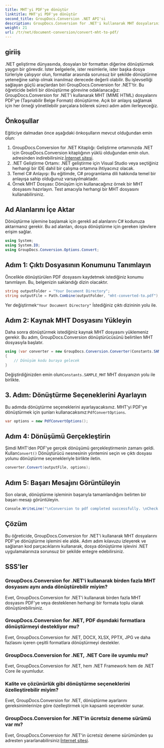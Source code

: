 ```yaml
---
title: MHT'yi PDF'ye dönüştür
linktitle: MHT'yi PDF'ye dönüştür
second_title: GroupDocs.Conversion .NET API'si
description: GroupDocs.Conversion for .NET'i kullanarak MHT dosyalarını zahmetsizce PDF'ye dönüştürün. .NET uygulamalarınızla kusursuz entegrasyon için adım adım kılavuzumuzu izleyin.
weight: 21
url: /tr/net/document-conversion/convert-mht-to-pdf/
---
```

## giriiş
.NET geliştirme dünyasında, dosyaları bir formattan diğerine dönüştürmek yaygın bir görevdir. İster belgelerle, ister resimlerle, ister başka dosya türleriyle çalışıyor olun, formatlar arasında sorunsuz bir şekilde dönüştürme yeteneğine sahip olmak inanılmaz derecede değerli olabilir. Bu işlevselliği sağlayan güçlü araçlardan biri GroupDocs.Conversion for .NET'tir.
Bu öğreticide belirli bir dönüştürme görevine odaklanacağız: GroupDocs.Conversion for .NET'i kullanarak MHT (MIME HTML) dosyalarını PDF'ye (Taşınabilir Belge Formatı) dönüştürme. Açık bir anlayış sağlamak için her örneği yönetilebilir parçalara bölerek süreci adım adım ilerleyeceğiz.
## Önkoşullar
Eğiticiye dalmadan önce aşağıdaki önkoşulların mevcut olduğundan emin olun:
1.  GroupDocs.Conversion for .NET Kitaplığı: Geliştirme ortamınızda .NET için GroupDocs.Conversion kitaplığının yüklü olduğundan emin olun. adresinden indirebilirsiniz.[İnternet sitesi](https://releases.groupdocs.com/conversion/net/).
2. .NET Geliştirme Ortamı: .NET geliştirme için Visual Studio veya seçtiğiniz herhangi bir IDE dahil bir çalışma ortamına ihtiyacınız olacak.
3. Temel C# Anlayışı: Bu eğitimde, C# programlama dili hakkında temel bir anlayışa sahip olduğunuz varsayılmaktadır.
4. Örnek MHT Dosyası: Dönüşüm için kullanacağınız örnek bir MHT dosyasını hazırlayın. Test amacıyla herhangi bir MHT dosyasını kullanabilirsiniz.

## Ad Alanlarını İçe Aktar
Dönüştürme işlemine başlamak için gerekli ad alanlarını C# kodunuza aktarmanız gerekir. Bu ad alanları, dosya dönüştürme için gereken işlevlere erişim sağlar.
```csharp
using System;
using System.IO;
using GroupDocs.Conversion.Options.Convert;
```
## Adım 1: Çıktı Dosyasının Konumunu Tanımlayın
Öncelikle dönüştürülen PDF dosyasını kaydetmek istediğiniz konumu tanımlayın. Bu, belgenizin saklandığı dizin olacaktır.
```csharp
string outputFolder = "Your Document Directory";
string outputFile = Path.Combine(outputFolder, "mht-converted-to.pdf");
```
 Yer değiştirmek`"Your Document Directory"` İstediğiniz çıktı dizininin yolu ile.
## Adım 2: Kaynak MHT Dosyasını Yükleyin
Daha sonra dönüştürmek istediğiniz kaynak MHT dosyasını yüklemeniz gerekir. Bu adım, GroupDocs.Conversion dönüştürücüsünü belirtilen MHT dosyasıyla başlatır.
```csharp
using (var converter = new GroupDocs.Conversion.Converter(Constants.SAMPLE_MHT))
{
    // Dönüşüm kodu buraya gelecek
}
```
Değiştirdiğinizden emin olun`Constants.SAMPLE_MHT` MHT dosyanızın yolu ile birlikte.
## 3. Adım: Dönüştürme Seçeneklerini Ayarlayın
 Bu adımda dönüştürme seçeneklerini ayarlayacaksınız. MHT'yi PDF'ye dönüştürmek için şunları kullanacaksınız:`PdfConvertOptions`.
```csharp
var options = new PdfConvertOptions();
```
## Adım 4: Dönüşümü Gerçekleştirin
 Şimdi MHT'den PDF'ye gerçek dönüşümü gerçekleştirmenin zamanı geldi. Kullan`Convert()` Dönüştürücü nesnesinin yöntemini seçin ve çıktı dosyası yolunu dönüştürme seçenekleriyle birlikte iletin.
```csharp
converter.Convert(outputFile, options);
```
## Adım 5: Başarı Mesajını Görüntüleyin
Son olarak, dönüştürme işleminin başarıyla tamamlandığını belirten bir başarı mesajı görüntüleyin.
```csharp
Console.WriteLine("\nConversion to pdf completed successfully. \nCheck output in {0}", outputFolder);
```

## Çözüm
Bu öğreticide, GroupDocs.Conversion for .NET'i kullanarak MHT dosyalarını PDF'ye dönüştürme işlemini ele aldık. Adım adım kılavuzu izleyerek ve sağlanan kod parçacıklarını kullanarak, dosya dönüştürme işlevini .NET uygulamalarınıza sorunsuz bir şekilde entegre edebilirsiniz.
## SSS'ler
### GroupDocs.Conversion for .NET'i kullanarak birden fazla MHT dosyasını aynı anda dönüştürebilir miyim?
Evet, GroupDocs.Conversion for .NET'i kullanarak birden fazla MHT dosyasını PDF'ye veya desteklenen herhangi bir formata toplu olarak dönüştürebilirsiniz.
### GroupDocs.Conversion for .NET, PDF dışındaki formatlara dönüştürmeyi destekliyor mu?
Evet, GroupDocs.Conversion for .NET, DOCX, XLSX, PPTX, JPG ve daha fazlasını içeren çeşitli formatlara dönüştürmeyi destekler.
### GroupDocs.Conversion for .NET, .NET Core ile uyumlu mu?
Evet, GroupDocs.Conversion for .NET, hem .NET Framework hem de .NET Core ile uyumludur.
### Kalite ve çözünürlük gibi dönüştürme seçeneklerini özelleştirebilir miyim?
Evet, GroupDocs.Conversion for .NET, dönüştürme ayarlarını gereksinimlerinize göre özelleştirmek için kapsamlı seçenekler sunar.
### GroupDocs.Conversion for .NET'in ücretsiz deneme sürümü var mı?
 Evet, GroupDocs.Conversion for .NET'in ücretsiz deneme sürümünden şu adresten yararlanabilirsiniz:[İnternet sitesi](https://releases.groupdocs.com/).